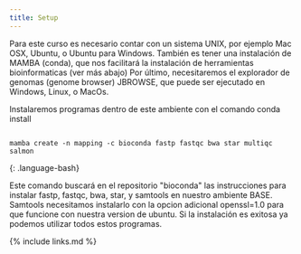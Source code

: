 ```yaml
---
title: Setup
---
```

Para este curso es necesario contar con un sistema UNIX, por ejemplo Mac OSX, Ubuntu, o Ubuntu para Windows.
También es tener una instalación de MAMBA (conda), que nos facilitará la instalación de herramientas bioinformaticas (ver más abajo)
Por último, necesitaremos el explorador de genomas (genome browser) JBROWSE, que puede ser ejecutado en Windows, Linux, o MacOs. 


Instalaremos programas dentro de este ambiente con el comando conda install

~~~

mamba create -n mapping -c bioconda fastp fastqc bwa star multiqc salmon

~~~
{: .language-bash}

Este comando buscará en el repositorio "bioconda" las instrucciones para instalar fastp, fastqc, bwa, star, y samtools en nuestro ambiente BASE.
Samtools necesitamos instalarlo con la opcion adicional openssl=1.0 para que funcione con nuestra version de ubuntu.
Si la instalación es exitosa ya podemos utilizar todos estos programas.


{% include links.md %}
